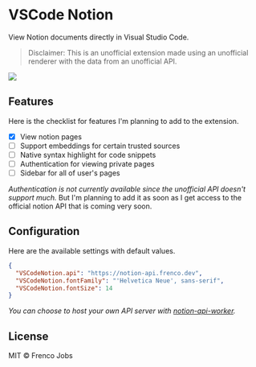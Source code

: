 # VSCode Notion

View Notion documents directly in Visual Studio Code.

> Disclaimer: This is an unofficial extension made using an unofficial renderer with the data from an unofficial API.

<img align="center" src="https://raw.githubusercontent.com/frencojobs/vscode-notion/main/.github/demo.gif" />

## Features

Here is the checklist for features I'm planning to add to the extension.

- [x] View notion pages
- [ ] Support embeddings for certain trusted sources
- [ ] Native syntax highlight for code snippets
- [ ] Authentication for viewing private pages
- [ ] Sidebar for all of user's pages

_Authentication is not currently available since the unofficial API doesn't support much._ But I'm planning to add it as soon as I get access to the official notion API that is coming very soon.

## Configuration

Here are the available settings with default values.

```json
{
  "VSCodeNotion.api": "https://notion-api.frenco.dev",
  "VSCodeNotion.fontFamily": "'Helvetica Neue', sans-serif",
  "VSCodeNotion.fontSize": 14
}
```

_You can choose to host your own API server with [notion-api-worker](https://github.com/splitbee/notion-api-worker)._

## License

MIT © Frenco Jobs
